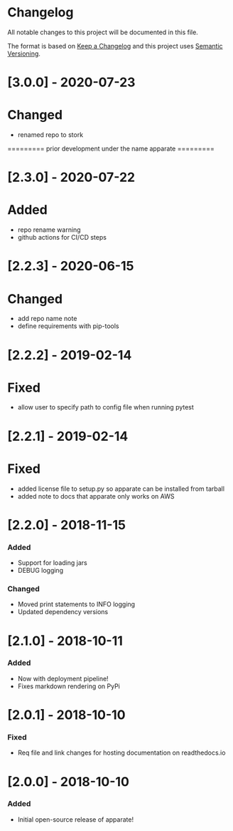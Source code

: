 # Changelog
All notable changes to this project will be documented in this file.

The format is based on [Keep a Changelog](http://keepachangelog.com/en/1.0.0/) and this project uses [Semantic Versioning](http://semver.org/).


# [3.0.0] - 2020-07-23
# Changed
 - renamed repo to stork

========= prior development under the name apparate =========

# [2.3.0] - 2020-07-22
# Added
 - repo rename warning
 - github actions for CI/CD steps

# [2.2.3] - 2020-06-15
# Changed
 - add repo name note
 - define requirements with pip-tools

# [2.2.2] - 2019-02-14
# Fixed
 - allow user to specify path to config file when running pytest

# [2.2.1] - 2019-02-14
# Fixed
 - added license file to setup.py so apparate can be installed from tarball
 - added note to docs that apparate only works on AWS

# [2.2.0] - 2018-11-15
### Added
 - Support for loading jars
 - DEBUG logging
### Changed
 - Moved print statements to INFO logging
 - Updated dependency versions

# [2.1.0] - 2018-10-11
### Added
 - Now with deployment pipeline!
 - Fixes markdown rendering on PyPi

# [2.0.1] - 2018-10-10
### Fixed
 - Req file and link changes for hosting documentation on readthedocs.io

# [2.0.0] - 2018-10-10
### Added
 - Initial open-source release of apparate!
